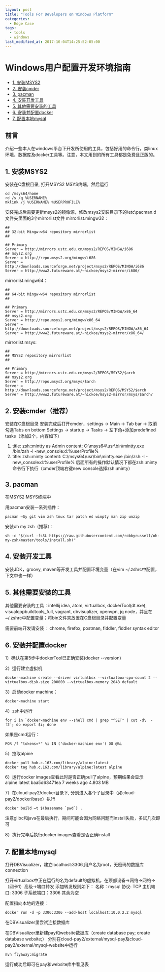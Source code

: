 ```yaml
---
layout: post
title: "Tools For Developers on Windows Platform"
categories:
  - Edge Case
tags:
  - tools
  - windows
last_modified_at: 2017-10-04T14:25:52-05:00
---
```


Windows用户配置开发环境指南
===========


- [1. 安装MSYS2](#1-安装MSYS2)
- [2. 安装cmder](#2-安装cmder)
- [3. pacman](#3-pacman)
- [4. 安装开发工具](#4-安装开发工具)
- [5. 其他需要安装的工具](#5-其他需要安装的工具)
- [6. 安装并配置docker](#6-安装并配置docker)
- [7. 配置本地mysql](#7-配置本地mysql)

## 前言
介绍一些本人在windows平台下开发所使用的工具，包括好用的命令行，类linux环境，数据库及docker工具等。注意，本文用到的所有工具都是免费且正版的。

## 1. 安装MSYS2
安装在C盘根目录, 打开MSYS2 MSYS终端，然后运行
```
cd /msys64/home
rd /s /q %USERNAME%
mklink /j %USERNAME% %USERPROFILE%
```
安装完成后需要更新msys2的镜像源，修改msys2安装目录下的\etc\pacman.d文件夹里面的3个mirrorlist文件
mirrorlist.mingw32：
```
##
## 32-bit Mingw-w64 repository mirrorlist
##

## Primary
Server = http://mirrors.ustc.edu.cn/msys2/REPOS/MINGW/i686
## msys2.org
Server = http://repo.msys2.org/mingw/i686
Server = http://downloads.sourceforge.net/project/msys2/REPOS/MINGW/i686
Server = http://www2.futureware.at/~nickoe/msys2-mirror/i686/
```
mirrorlist.mingw64：
```
##
## 64-bit Mingw-w64 repository mirrorlist
##

## Primary
Server = http://mirrors.ustc.edu.cn/msys2/REPOS/MINGW/x86_64
## msys2.org
Server = http://repo.msys2.org/mingw/x86_64
Server = http://downloads.sourceforge.net/project/msys2/REPOS/MINGW/x86_64
Server = http://www2.futureware.at/~nickoe/msys2-mirror/x86_64/
```
mirrorlist.msys:
```
##
## MSYS2 repository mirrorlist
##

## Primary
Server = http://mirrors.ustc.edu.cn/msys2/REPOS/MSYS2/$arch
## msys2.org
Server = http://repo.msys2.org/msys/$arch
Server = http://downloads.sourceforge.net/project/msys2/REPOS/MSYS2/$arch
Server = http://www2.futureware.at/~nickoe/msys2-mirror/msys/$arch/
```

## 2. 安装cmder（推荐）
安装在C盘根目录
安装完成后打开cmder，settings -> Main -> Tab bar -> 取消勾选Tabs on bottom
Settings -> startup -> Tasks -> 左下角+添加predefined tasks（添加2个，内容如下）
1)	title: zsh::mintty as Admin
content: C:\msys64\usr\bin\mintty.exe /bin/zsh -l -new_console:d:%userProfile%
2)	title: zsh::minty
content: C:\msys64\usr\bin\mintty.exe /bin/zsh -l -new_console:d:%userProfile%
后面所有的操作默认情况下都在zsh::minty命令行下执行（cmder顶端右键new console选择zsh::minty）

## 3. pacman
在MSYS2 MSYS终端中

用pacman安装一系列插件：
```
pacman –Sy git vim zsh tmux tar patch ed winpty man zip unzip
```

安装oh my zsh（推荐）：
```
sh -c "$(curl -fsSL https://raw.githubusercontent.com/robbyrussell/oh-my-zsh/master/tools/install.sh)"
```

## 4. 安装开发工具
安装JDK，groovy, maven等开发工具并配置环境变量（在vim ~/.zshrc中配置，下文中也一样）

## 5. 其他需要安装的工具
其他需要安装的工具：intellij idea, atom, virtualbox, dockerTool(dt.exe), visualcppbuildtools_full, vagrant, dbvisualizer, openvpn, jq node，并且在~/.zshrc中配置变量；将bin文件夹放置在C盘根目录并配置变量

需要前端开发请安装：
chrome, firefox, postman, fiddler, fiddler syntax editor

## 6. 安装并配置docker
1）确认在第5步中dockerTool已正确安装(docker --version)

2）运行建立虚拟机
```
docker-machine create --driver virtualbox --virtualbox-cpu-count 2 --virtualbox-disk-size 200000 --virtualbox-memory 2048 default
```
3）启动docker machine：
```
docker-machine start
```
4）zsh中运行
```
for i in `docker-machine env --shell cmd | grep "^SET" | cut -d\  -f2`; do export $i; done
```
如果是cmd运行：
```
FOR /f "tokens=*" %i IN ('docker-machine env') DO @%i
```
5）拉取alpine
```
docker pull hub.c.163.com/library/alpine:latest
docker tag hub.c.163.com/library/alpine:latest alpine
```
6）运行docker images查看此时是否正确pull了alpine，预期结果会显示    
alpine                         latest              baa5d63471ea        7 weeks ago         4.803 MB

7）在cloud-pay2/docker目录下, 分别进入各个子目录中（如cloud-pay2/docker/base）执行
```
docker build –t $(basename `pwd`) .
```
注意glibc和java在最后执行，期间可能会因为网络问题而install失败，多试几次即可

8）执行完毕后执行docker images查看是否正确install

## 7. 配置本地mysql

打开DBVisualizer，建立localhost:3306,用户名为root，无密码的数据库connection

打开virtualbox中正在运行的名为default的虚拟机，在顶部设备->网络->网络->（网卡1）高级->端口转发
添加转发规则如下：
名称：mysql     协议: TCP      主机端口: 3306    子系统端口：3306 其余为空

配置指向本地的连接：
```
docker run -d -p 3306:3306 --add-host localhost:10.0.2.2 mysql
```
在DBVisualizer里尝试连接数据库

在DBVisualizer里新建pay和website数据库（create database pay; create database website;）
分别在cloud-pay2/external/mysql-pay及cloud-pay2/external/mysql-website中运行
```
mvn flyaway:migrate
```
运行成功后即可在pay和website库中看见表
